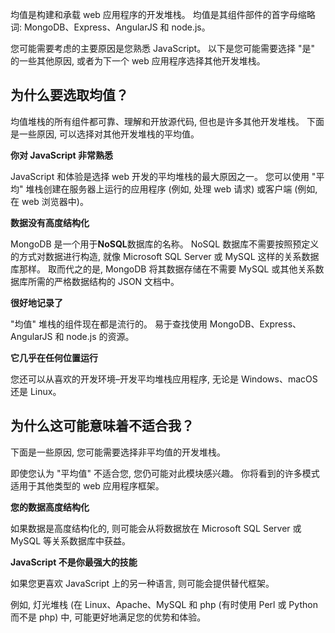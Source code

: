 均值是构建和承载 web 应用程序的开发堆栈。 均值是其组件部件的首字母缩略词: MongoDB、Express、AngularJS 和 node.js。

您可能需要考虑的主要原因是您熟悉 JavaScript。 以下是您可能需要选择 "是" 的一些其他原因, 或者为下一个 web 应用程序选择其他开发堆栈。

## <a name="why-would-i-pick-mean"></a>为什么要选取均值？

均值堆栈的所有组件都可靠、理解和开放源代码, 但也是许多其他开发堆栈。 下面是一些原因, 可以选择对其他开发堆栈的平均值。

**你对 JavaScript 非常熟悉**

JavaScript 和体验是选择 web 开发的平均堆栈的最大原因之一。 您可以使用 "平均" 堆栈创建在服务器上运行的应用程序 (例如, 处理 web 请求) 或客户端 (例如, 在 web 浏览器中)。

**数据没有高度结构化**

MongoDB 是一个用于**NoSQL**数据库的名称。 NoSQL 数据库不需要按照预定义的方式对数据进行构造, 就像 Microsoft SQL Server 或 MySQL 这样的关系数据库那样。 取而代之的是, MongoDB 将其数据存储在不需要 MySQL 或其他关系数据库所需的严格数据结构的 JSON 文档中。

**很好地记录了**

"均值" 堆栈的组件现在都是流行的。 易于查找使用 MongoDB、Express、AngularJS 和 node.js 的资源。

**它几乎在任何位置运行**

您还可以从喜欢的开发环境&ndash;开发平均堆栈应用程序, 无论是 Windows、macOS 还是 Linux。

## <a name="why-might-mean-not-be-right-for-me"></a>为什么这可能意味着不适合我？

下面是一些原因, 您可能需要选择非平均值的开发堆栈。

即使您认为 "平均值" 不适合您, 您仍可能对此模块感兴趣。 你将看到的许多模式适用于其他类型的 web 应用程序框架。

**您的数据高度结构化**

如果数据是高度结构化的, 则可能会从将数据放在 Microsoft SQL Server 或 MySQL 等关系数据库中获益。

**JavaScript 不是你最强大的技能**

如果您更喜欢 JavaScript 上的另一种语言, 则可能会提供替代框架。

例如, 灯光堆栈 (在 Linux、Apache、MySQL 和 php (有时使用 Perl 或 Python 而不是 php) 中, 可能更好地满足您的优势和体验。